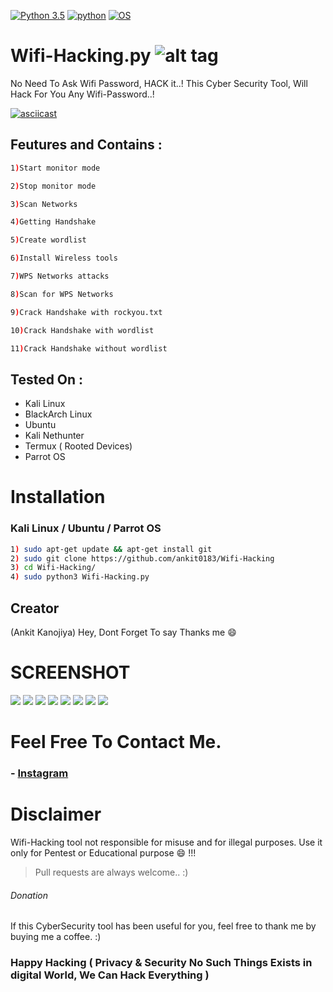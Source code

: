 [![Python 3.5](https://img.shields.io/badge/Python-3.5-yellow.svg)](http://www.python.org/download/)
[![python](https://img.shields.io/badge/python-2.7-brightgreen.svg)](https://www.python.org/downloads/release/python-2714/)
[![OS](https://img.shields.io/badge/Tested%20On-Linux%20%7C%20Android-yellowgreen.svg)](https://termux.com/)






# Wifi-Hacking.py  ![alt tag](http://icons.iconarchive.com/icons/icons8/ios7/48/Network-Wifi-Logo-icon.png)



No Need To Ask Wifi Password, HACK it..! This Cyber Security Tool, Will Hack For You Any Wifi-Password..!


[![asciicast](https://asciinema.org/a/362908.svg)](https://asciinema.org/a/362908)


## Feutures and Contains :


```bash 
1)Start monitor mode

2)Stop monitor mode

3)Scan Networks   

4)Getting Handshake

5)Create wordlist

6)Install Wireless tools                  

7)WPS Networks attacks 

8)Scan for WPS Networks

9)Crack Handshake with rockyou.txt

10)Crack Handshake with wordlist

11)Crack Handshake without wordlist
```

## Tested On :

* Kali Linux
* BlackArch Linux
* Ubuntu
* Kali Nethunter
* Termux ( Rooted Devices)
* Parrot OS


# Installation


### Kali Linux / Ubuntu / Parrot OS

```bash
1) sudo apt-get update && apt-get install git
2) sudo git clone https://github.com/ankit0183/Wifi-Hacking
3) cd Wifi-Hacking/
4) sudo python3 Wifi-Hacking.py
```

## Creator

(Ankit Kanojiya) Hey, Dont Forget To say Thanks me :smile:


# SCREENSHOT


![](Snapshots/0.png)
![](Snapshots/1.png)
![](Snapshots/2.png)
![](Snapshots/3.png)
![](Snapshots/4.png)
![](Snapshots/5.png)
![](Snapshots/6.png)
![](Snapshots/7.png)





# Feel Free To Contact Me.





### - [Instagram](https://www.instagram.com/kamran1819G/)


# Disclaimer 


Wifi-Hacking tool not responsible for misuse and for illegal purposes. Use it only for Pentest or Educational purpose :smile: !!!



> Pull requests are always welcome.. :)  





###### Donation

If this CyberSecurity tool has been useful for you, feel free to thank me by buying me a coffee. :)
 
 
 
 
### Happy Hacking ( Privacy & Security No Such Things Exists in digital World, We Can Hack Everything )





